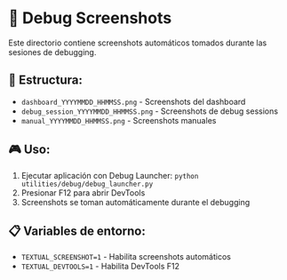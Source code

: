 # 📸 Debug Screenshots

Este directorio contiene screenshots automáticos tomados durante las sesiones de debugging.

## 🔧 Estructura:
- `dashboard_YYYYMMDD_HHMMSS.png` - Screenshots del dashboard
- `debug_session_YYYYMMDD_HHMMSS.png` - Screenshots de debug sessions
- `manual_YYYYMMDD_HHMMSS.png` - Screenshots manuales

## 🎮 Uso:
1. Ejecutar aplicación con Debug Launcher: `python utilities/debug/debug_launcher.py`
2. Presionar F12 para abrir DevTools
3. Screenshots se toman automáticamente durante el debugging

## 📋 Variables de entorno:
- `TEXTUAL_SCREENSHOT=1` - Habilita screenshots automáticos
- `TEXTUAL_DEVTOOLS=1` - Habilita DevTools F12
